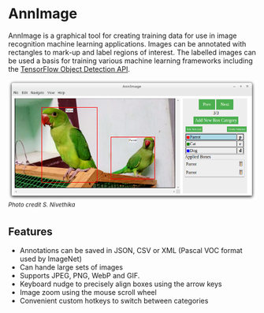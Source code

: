 # AnnImage
AnnImage is a graphical tool for creating training data for use in image recognition machine learning applications. Images can be annotated with rectangles to mark-up and label regions of interest. The labelled images can be used a basis for training various machine learning frameworks including the [TensorFlow Object Detection API](https://tensorflow-object-detection-api-tutorial.readthedocs.io/en/latest/training.html).

![](img/HelpLabellerWindow.png)    
<sup>*Photo credit S. Nivethika*</sup>

## Features
* Annotations can be saved in JSON, CSV or XML (Pascal VOC format used by ImageNet)
* Can hande large sets of images
* Supports JPEG, PNG, WebP and GIF.
* Keyboard nudge to precisely align boxes using the arrow keys
* Image zoom using the mouse scroll wheel
* Convenient custom hotkeys to switch between categories
